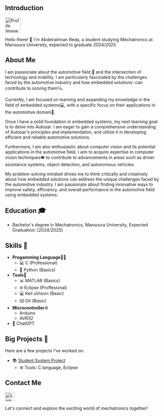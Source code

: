 ## Introduction

<div align="left">
  <img src="https://media.licdn.com/dms/image/C4E03AQG3sJra1OqboQ/profile-displayphoto-shrink_800_800/0/1633002608874?e=1694649600&v=beta&t=qpbKzfOzYmP9LUmJaF1qIlpgkr-f5tlIO22ImwVtbj4" alt="Profile Image" width="50" height="50">
</div>

Hello there! 👋 I'm Abdelrahman Reda, a student studying Mechatronics at Mansoura University, expected to graduate 2024/2025.

## About Me

I am passionate about the automotive field 🚓 and the intersection of technology and mobility. I am particularly fascinated by the challenges faced by the automotive industry and how embedded solutions💡can contribute to solving them🔍.

Currently, I am focused on learning and expanding my knowledge in the field of embedded systems💻, with a specific focus on their applications in the automotive domain🚗.

Once I have a solid foundation in embedded systems, my next learning goal is to delve into Autosar. I am eager to gain a comprehensive understanding of Autosar's principles and implementation, and utilize it in developing efficient and reliable automotive solutions.

Furthermore, I am also enthusiastic about computer vision and its potential applications in the automotive field. I aim to acquire expertise in computer vision techniques👁️ to contribute to advancements in areas such as driver assistance systems, object detection, and autonomous vehicles.

My problem-solving mindset drives me to think critically and creatively about how embedded solutions can address the unique challenges faced by the automotive industry. I am passionate about finding innovative ways to improve safety, efficiency, and overall performance in the automotive field using embedded systems.

## Education 🎓

- Bachelor's degree in Mechatronics, Mansoura University, Expected Graduation: [2024/2025]

## Skills 🚀

- **Progamming Language**👩‍💻
    - 💻 C (Professional)
    - 🐍 Python (Basics)
- **Tools**🔧
    - 📊 MATLAB (Basics)
    - 🌐 Eclipse (Proffesional)
    - 💻 Keil uVision (Basic)
    - ⌨️ Git (Basic)
- **Microcontroller**⚙️
    - Arduino
    - AVR32
- 🤖 ChatGPT

## Big Projects 🚀

Here are a few projects I've worked on:

- 📚 [Student System Project](https://github.com/abdelrahman1532001/Mastering_Embedded_Systems/tree/master/First_Term/FinalProjects/CLanguage_FinalProject_StudentSys)
    - ⚙️ Tools: C language, Eclipse

## Contact Me

<div align="left">
  <a href="https://www.linkedin.com/in/abdelrahman-reda-9a6767204/"><img src="https://media.licdn.com/dms/image/C560BAQHaVYd13rRz3A/company-logo_100_100/0/1638831589865?e=1697068800&v=beta&t=7UYFEl3GlBZbMCyOybv_64a_83PvBQCC9HIPWQnwYyk" alt="LinkedIn" width="30" height="30"></a>
</div>

Let's connect and explore the exciting world of mechatronics together!

